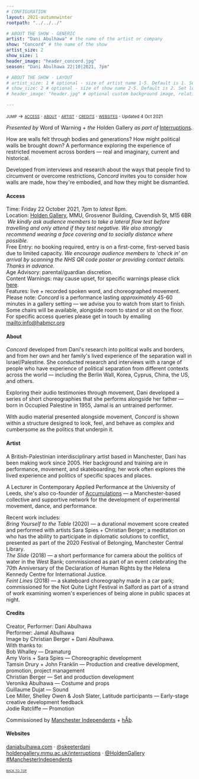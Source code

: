 ```yaml
---
# CONFIGURATION
layout: 2021-autumnwinter
rootpath: "../../../"

# ABOUT THE SHOW - GENERIC
artist: "Dani Abulhawa" # the name of the artist or company
show: "Concord" # the name of the show
artist_size: 2
show_size: 1
header_image: "header_concord.jpg"    
season: "Dani Abulhawa 22|10|2021, 7pm"

# ABOUT THE SHOW - LAYOUT
# artist_size: 1 # optional - size of artist name 1-5. Default is 1. Set longer names to lower values
# show_size: 2 # optional - size of show name 2-5. Default is 2. Set longer names to lower values
# header_image: "header.jpg" # optional custom background image, relative to current page

---
```

<span style='font-variant: small-caps'>jump → [access](/current/2021/abulhawa/#access) · [about](/current/2021/abulhawa/#about) · [artist](/current/2021/abulhawa/#artist) · [credits](/current/2021/abulhawa/#credits) · [websites](/current/2021/abulhawa/#websites)</span> · <small>Updated 4 Oct 2021</small>         
         
*Presented by* Word of Warning *+ the* Holden Gallery *as part of* <a href="https://holdengallery.mmu.ac.uk/interruptions" target="_blank">Interruptions</a>.        
         
How are walls felt through bodies and generations? How might political walls be brought down? A performance exploring the experience of restricted movement across borders — real and imaginary, current and historical.        
        
Developed from interviews and research about the ways that people find to circumvent or overcome restrictions, *Concord* invites you to consider how walls are made, how they're embodied, and how they might be dismantled.        
        
#### Access         
Time: Friday 22 October 2021, 7pm to *latest* 8pm.<br>Location: <a href="https://www.holdengallery.mmu.ac.uk/visiting" target="_blank">Holden Gallery</a>, MMU, Grosvenor Building, Cavendish St, M15 6BR<br>&nbsp;*We kindly ask audience members to take a lateral flow test before travelling and only attend if they test negative. We also strongly recommend wearing a face covering and to socially distance where possible.*<br>Free Entry: no booking required, entry is on a first-come, first-served basis due to limited capacity. *We encourage audience members to 'check in' on arrival by scanning the NHS QR code poster or providing contact details. Thanks in advance.*<br>Age Advisory: parental/guardian discretion.<br>Content Warnings: may cause upset, for specific warnings please click [here](/warnings).<br>Features: live + recorded spoken word, and choreographed movement.<br>Please note: *Concord* is a performance lasting *approximately* 45-60 minutes in a gallery setting — we advise you to watch from start to finish. Some chairs will be available, alongside room to stand or sit on the floor.<br>For specific access queries please get in touch by emailing <mailto:info@habmcr.org>         
         
#### About         
*Concord* developed from Dani's research into political walls and borders, and from her own and her family's lived experience of the separation wall in Israel/Palestine. She conducted research and interviews with a range of people who have experience of political separation from different contexts across the world — including the Berlin Wall, Korea, Cyprus, China, the US, and others.        
        
Exploring their audio testimonies through movement, Dani developed a series of short choreographies that she performs alongside her father — born in Occupied Palestine in 1955, Jamal is an untrained performer.         
         
With audio material presented alongside movement, *Concord* is shown within a structure designed to look, feel, and behave as complex and cumbersome as the politics that underpin it.         
         
#### Artist          
A British-Palestinian interdisciplinary artist based in Manchester, Dani has been making work since 2005. Her background and training are in performance, movement, and skateboarding; her work often explores the lived experience and politics of specific spaces and places.        
        
A Lecturer in Contemporary Applied Performance at the University of Leeds, she's also co-founder of <a href="https://accumulationsproject.com" target="_blank">Accumulations</a> — a Manchester-based collective and supportive network for the development of experimental movement, dance, and performance.

Recent work includes:<br>*Bring Yourself to the Table* (2020) — a durational movement score created and performed with artists Sara Spies + Christian Berger; a meditation on who has the ability to participate in diplomatic solutions to conflict, presented as part of the 2020 Festival of Belonging, Manchester Central Library.<br>*The Slide* (2018) — a short performance for camera about the politics of water in the West Bank; commissioned as part of an event celebrating the 70th Anniversary of the Declaration of Human Rights by the Helena Kennedy Centre for International Justice.<br>*Feint Lines* (2018) — a skateboard choreography made in a car park; commissioned for the Not Quite Light Festival in Salford as part of a strand of work examining women's experiences of being alone in public spaces at night.        
        
#### Credits          
Creator, Performer: Dani Abulhawa<br>Performer: Jamal Abulhawa<br>Image by Christian Berger + Dani Abulhawa.<br>With thanks to:<br>Bob Whalley — Dramaturg<br>Amy Voris + Sara Spies — Choreographic development<br>Tamsin Drury + John Franklin — Production and creative development, promotion, project management<br>Christian Berger — Set and production development<br>Veronika Abulhawa — Costume and props<br>Guillaume Dujat — Sound<br>Lee Miller, Shelley Owen & Josh Slater, Latitude participants — Early-stage creative development feedback<br>Jodie Ratcliffe — Promotion         
         
Commissioned by <a href="https://manchesterindependents.co.uk" target="_blank">Manchester Independents</a> + [hÅb](/hab).         
        
#### Websites         
<a href="https://daniabulhawa.com" target="_blank">daniabulhawa.com</a> · <a href="https://twitter.com/skeeterdani" target="_blank">@skeeterdani</a><br><a href="https://holdengallery.mmu.ac.uk/interruptions" target="_blank">holdengallery.mmu.ac.uk/interruptions</a> · <a href="https://twitter.com/HoldenGallery" target="_blank">@HoldenGallery</a><br><a href="https://twitter.com/hashtag/ManchesterIndependents?f=live" target="_blank">#ManchesterIndependents</a>         
        
<small><span style='font-variant: small-caps'>[back to top](/current/2021/abulhawa)</span></small>
